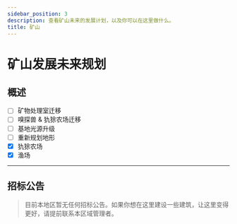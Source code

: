 ```yaml
---
sidebar_position: 3
description: 查看矿山未来的发展计划，以及你可以在这里做什么。
title: 矿山
---
```


# 矿山发展未来规划

## 概述

- [ ] 矿物处理室迁移
- [ ] 嗅探兽 & 犰狳农场迁移
- [ ] 基地光源升级
- [ ] 重新规划地形
- [x] 犰狳农场
- [x] 渔场

---

## 招标公告

> 目前本地区暂无任何招标公告。如果你想在这里建设一些建筑，让这里变得更好，请提前联系本区域管理者。
